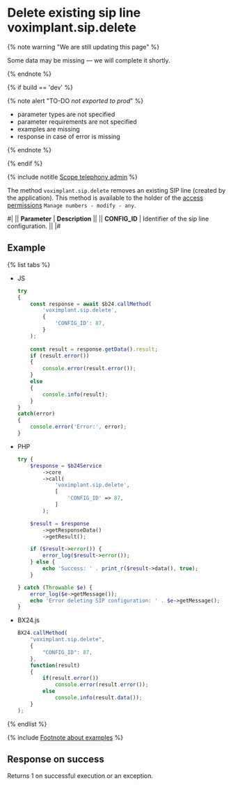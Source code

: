 # Delete existing sip line voximplant.sip.delete

{% note warning "We are still updating this page" %}

Some data may be missing — we will complete it shortly.

{% endnote %}

{% if build == 'dev' %}

{% note alert "TO-DO _not exported to prod_" %}

- parameter types are not specified
- parameter requirements are not specified
- examples are missing
- response in case of error is missing

{% endnote %}

{% endif %}

{% include notitle [Scope telephony admin](../../_includes/scope-telephony-admin.md) %}

The method `voximplant.sip.delete` removes an existing SIP line (created by the application). This method is available to the holder of the [access permissions](https://helpdesk.bitrix24.com/open/18216960/) `Manage numbers - modify - any`.

#|
|| **Parameter** | **Description** ||
|| **CONFIG_ID** | Identifier of the sip line configuration. ||
|#

## Example

{% list tabs %}

- JS

    ```js
    try
    {
    	const response = await $b24.callMethod(
    		'voximplant.sip.delete',
    		{
    			'CONFIG_ID': 87,
    		}
    	);
    	
    	const result = response.getData().result;
    	if (result.error())
    	{
    		console.error(result.error());
    	}
    	else
    	{
    		console.info(result);
    	}
    }
    catch(error)
    {
    	console.error('Error:', error);
    }
    ```

- PHP

    ```php
    try {
        $response = $b24Service
            ->core
            ->call(
                'voximplant.sip.delete',
                [
                    'CONFIG_ID' => 87,
                ]
            );
    
        $result = $response
            ->getResponseData()
            ->getResult();
    
        if ($result->error()) {
            error_log($result->error());
        } else {
            echo 'Success: ' . print_r($result->data(), true);
        }
    
    } catch (Throwable $e) {
        error_log($e->getMessage());
        echo 'Error deleting SIP configuration: ' . $e->getMessage();
    }
    ```

- BX24.js

    ```js
    BX24.callMethod(
        "voximplant.sip.delete",
        {
            "CONFIG_ID": 87,
        },
        function(result)
        {
            if(result.error())
                console.error(result.error());
            else
                console.info(result.data());
        }
    );
    ```

{% endlist %}

{% include [Footnote about examples](../../../../_includes/examples.md) %}

## Response on success

Returns 1 on successful execution or an exception.